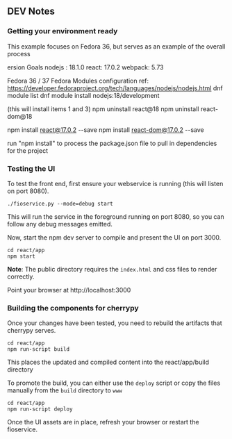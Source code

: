 
## DEV Notes

### Getting your environment ready
This example focuses on Fedora 36, but serves as an example of the overall process

ersion Goals
nodejs : 18.1.0
react: 17.0.2
webpack: 5.73


Fedora 36 / 37
Fedora Modules configuration
ref: https://developer.fedoraproject.org/tech/languages/nodejs/nodejs.html
dnf module list
dnf module install nodejs:18/development

(this will install items 1 and 3)
npm uninstall react@18
npm uninstall react-dom@18

npm install react@17.0.2 --save
npm install react-dom@17.0.2 --save

run "npm install" to process the package.json file to pull in dependencies for the project

### Testing the UI
To test the front end, first ensure your webservice is running (this will listen on port 8080). 

```
./fioservice.py --mode=debug start
```
This will run the service in the foreground running on port 8080, so you can follow any debug messages emitted.

Now, start the npm dev server to compile and present the UI on port 3000.

```
cd react/app
npm start
```

**Note**: The public directory requires the `index.html` and css files to render correctly.

Point your browser at http://localhost:3000


### Building the components for cherrypy
Once your changes have been tested, you need to rebuild the artifacts that cherrypy serves.
```
cd react/app
npm run-script build
```
This places the updated and compiled content into the react/app/build directory

To promote the build, you can either use the `deploy` script or copy the files manually from the `build` directory to `www` 
```
cd react/app
npm run-script deploy
```

Once the UI assets are in place, refresh your browser or restart the fioservice.
